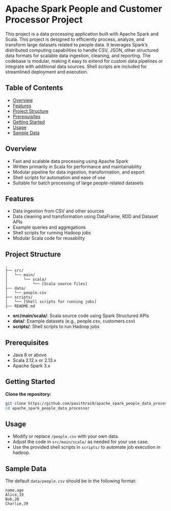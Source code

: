 # Apache Spark People and Customer Processor Project

This project is a data processing application built with Apache Spark and Scala. This project is designed to efficiently process, analyze, and transform large datasets related to people data. It leverages Spark’s distributed computing capabilities to handle CSV, JSON, other structured data formats for scalable data ingestion, cleaning, and reporting. The codebase is modular, making it easy to extend for custom data pipelines or integrate with additional data sources. Shell scripts are included for streamlined deployment and execution.

## Table of Contents

- [Overview](#overview)
- [Features](#features)
- [Project Structure](#project-structure)
- [Prerequisites](#prerequisites)
- [Getting Started](#getting-started)
- [Usage](#usage)
- [Sample Data](#sample-data)

## Overview

- Fast and scalable data processing using Apache Spark
- Written primarily in Scala for performance and maintainability
- Modular pipeline for data ingestion, transformation, and export
- Shell scripts for automation and ease of use
- Suitable for batch processing of large people-related datasets


## Features

- Data ingestion from CSV and other sources
- Data cleaning and transformation using DataFrame, RDD and Dataset APIs
- Example queries and aggregations
- Shell scripts for running Hadoop jobs
- Modular Scala code for reusability

## Project Structure

```
.
├── src/
│   └── main/
│       └── scala/
│           └── [Scala source files]
├── data/
│   └── people.csv
├── scripts/
│   └── [Shell scripts for running jobs]
├── README.md
```

- **src/main/scala/**: Scala source code using Spark Structured APIs
- **data/**: Example datasets (e.g., people.csv, customers.csv)
- **scripts/**: Shell scripts to run Hadoop jobs

## Prerequisites

- Java 8 or above
- Scala 2.12.x or 2.13.x
- Apache Spark 3.x

## Getting Started

**Clone the repository:**
   ```bash
   git clone https://github.com/pavithra19/apache_spark_people_data_processor.git
   cd apache_spark_people_data_processor
   ```

## Usage

- Modify or replace `/people.csv` with your own data.
- Adjust the code in `src/main/scala/` as needed for your use case.
- Use the provided shell scripts in `scripts/` to automate job execution in hadoop.

## Sample Data

The default `data/people.csv` should be in the following format:

```csv
name,age
Alice,19
Bob,20
Charlie,39
```
